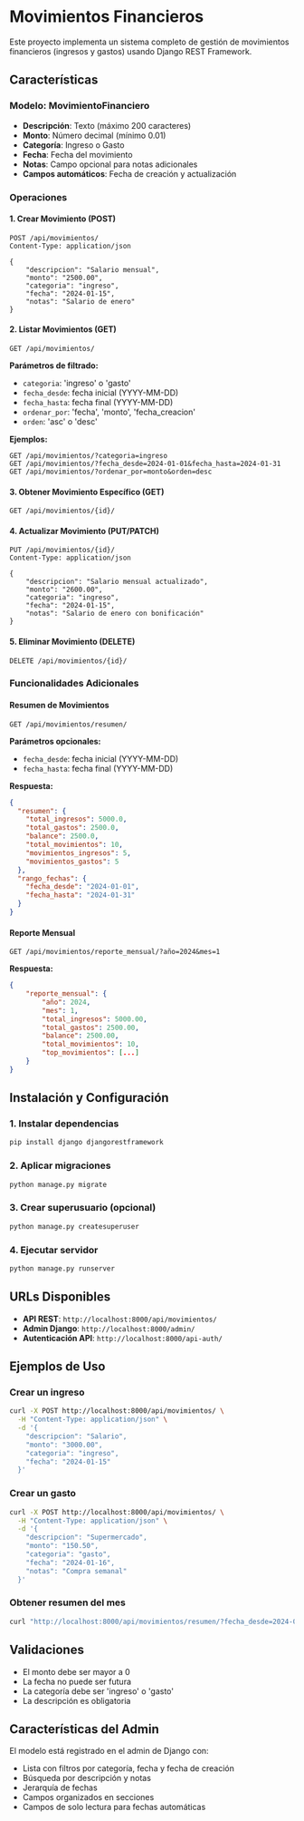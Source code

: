 # Movimientos Financieros

Este proyecto implementa un sistema completo de gestión de movimientos financieros (ingresos y gastos) usando Django REST Framework.

## Características

### Modelo: MovimientoFinanciero

- **Descripción**: Texto (máximo 200 caracteres)
- **Monto**: Número decimal (mínimo 0.01)
- **Categoría**: Ingreso o Gasto
- **Fecha**: Fecha del movimiento
- **Notas**: Campo opcional para notas adicionales
- **Campos automáticos**: Fecha de creación y actualización

### Operaciones

#### 1. Crear Movimiento (POST)

```http
POST /api/movimientos/
Content-Type: application/json

{
    "descripcion": "Salario mensual",
    "monto": "2500.00",
    "categoria": "ingreso",
    "fecha": "2024-01-15",
    "notas": "Salario de enero"
}
```

#### 2. Listar Movimientos (GET)

```http
GET /api/movimientos/
```

**Parámetros de filtrado:**

- `categoria`: 'ingreso' o 'gasto'
- `fecha_desde`: fecha inicial (YYYY-MM-DD)
- `fecha_hasta`: fecha final (YYYY-MM-DD)
- `ordenar_por`: 'fecha', 'monto', 'fecha_creacion'
- `orden`: 'asc' o 'desc'

**Ejemplos:**

```http
GET /api/movimientos/?categoria=ingreso
GET /api/movimientos/?fecha_desde=2024-01-01&fecha_hasta=2024-01-31
GET /api/movimientos/?ordenar_por=monto&orden=desc
```

#### 3. Obtener Movimiento Específico (GET)

```http
GET /api/movimientos/{id}/
```

#### 4. Actualizar Movimiento (PUT/PATCH)

```http
PUT /api/movimientos/{id}/
Content-Type: application/json

{
    "descripcion": "Salario mensual actualizado",
    "monto": "2600.00",
    "categoria": "ingreso",
    "fecha": "2024-01-15",
    "notas": "Salario de enero con bonificación"
}
```

#### 5. Eliminar Movimiento (DELETE)

```http
DELETE /api/movimientos/{id}/
```

### Funcionalidades Adicionales

#### Resumen de Movimientos

```http
GET /api/movimientos/resumen/
```

**Parámetros opcionales:**

- `fecha_desde`: fecha inicial (YYYY-MM-DD)
- `fecha_hasta`: fecha final (YYYY-MM-DD)

**Respuesta:**

```json
{
  "resumen": {
    "total_ingresos": 5000.0,
    "total_gastos": 2500.0,
    "balance": 2500.0,
    "total_movimientos": 10,
    "movimientos_ingresos": 5,
    "movimientos_gastos": 5
  },
  "rango_fechas": {
    "fecha_desde": "2024-01-01",
    "fecha_hasta": "2024-01-31"
  }
}
```

#### Reporte Mensual

```http
GET /api/movimientos/reporte_mensual/?año=2024&mes=1
```

**Respuesta:**

```json
{
    "reporte_mensual": {
        "año": 2024,
        "mes": 1,
        "total_ingresos": 5000.00,
        "total_gastos": 2500.00,
        "balance": 2500.00,
        "total_movimientos": 10,
        "top_movimientos": [...]
    }
}
```

## Instalación y Configuración

### 1. Instalar dependencias

```bash
pip install django djangorestframework
```

### 2. Aplicar migraciones

```bash
python manage.py migrate
```

### 3. Crear superusuario (opcional)

```bash
python manage.py createsuperuser
```

### 4. Ejecutar servidor

```bash
python manage.py runserver
```

## URLs Disponibles

- **API REST**: `http://localhost:8000/api/movimientos/`
- **Admin Django**: `http://localhost:8000/admin/`
- **Autenticación API**: `http://localhost:8000/api-auth/`

## Ejemplos de Uso

### Crear un ingreso

```bash
curl -X POST http://localhost:8000/api/movimientos/ \
  -H "Content-Type: application/json" \
  -d '{
    "descripcion": "Salario",
    "monto": "3000.00",
    "categoria": "ingreso",
    "fecha": "2024-01-15"
  }'
```

### Crear un gasto

```bash
curl -X POST http://localhost:8000/api/movimientos/ \
  -H "Content-Type: application/json" \
  -d '{
    "descripcion": "Supermercado",
    "monto": "150.50",
    "categoria": "gasto",
    "fecha": "2024-01-16",
    "notas": "Compra semanal"
  }'
```

### Obtener resumen del mes

```bash
curl "http://localhost:8000/api/movimientos/resumen/?fecha_desde=2024-01-01&fecha_hasta=2024-01-31"
```

## Validaciones

- El monto debe ser mayor a 0
- La fecha no puede ser futura
- La categoría debe ser 'ingreso' o 'gasto'
- La descripción es obligatoria

## Características del Admin

El modelo está registrado en el admin de Django con:

- Lista con filtros por categoría, fecha y fecha de creación
- Búsqueda por descripción y notas
- Jerarquía de fechas
- Campos organizados en secciones
- Campos de solo lectura para fechas automáticas
